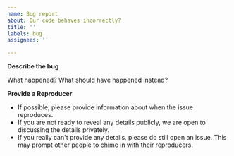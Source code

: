 ```yaml
---
name: Bug report
about: Our code behaves incorrectly?
title: ''
labels: bug
assignees: ''

---
```


<!--
**Double-check**

* Is this *really* a bug?
  - If the behavior is documented, but you disagree with it, please do file an issue, but as a "Design consideration," not a "Bug report."
  - If you don't understand why something behaves the way it does, consider asking on [Discord](https://discord.gg/VTgsTGS9b7).
* Is the problem not in some third-party library, not in [Kryptokrona](https://github.com/kryptokrona/issues)?
* Maybe you're using some ancient version, and the problem doesn't happen with the latest releases of the compiler and the library?
-->

**Describe the bug**

What happened? What should have happened instead?

**Provide a Reproducer**

* If possible, please provide information about when the issue reproduces.
* If you are not ready to reveal any details publicly, we are open to discussing the details privately.
* If you really can't provide any details, please do still open an issue. This may prompt other people to chime in with their reproducers.